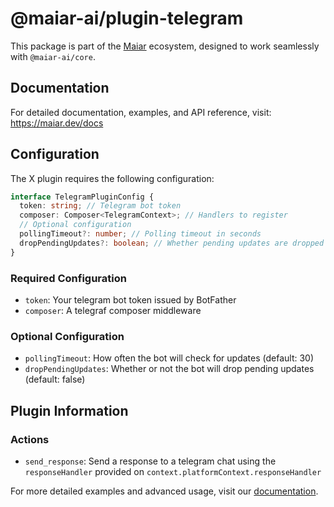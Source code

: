 # @maiar-ai/plugin-telegram

This package is part of the [Maiar](https://maiar.dev) ecosystem, designed to work seamlessly with `@maiar-ai/core`.

## Documentation

For detailed documentation, examples, and API reference, visit:
https://maiar.dev/docs

## Configuration

The X plugin requires the following configuration:

```typescript
interface TelegramPluginConfig {
  token: string; // Telegram bot token
  composer: Composer<TelegramContext>; // Handlers to register
  // Optional configuration
  pollingTimeout?: number; // Polling timeout in seconds
  dropPendingUpdates?: boolean; // Whether pending updates are dropped on start/restart
}
```

### Required Configuration

- `token`: Your telegram bot token issued by BotFather
- `composer`: A telegraf composer middleware

### Optional Configuration

- `pollingTimeout`: How often the bot will check for updates (default: 30)
- `dropPendingUpdates`: Whether or not the bot will drop pending updates (default: false)

## Plugin Information

### Actions

- `send_response`: Send a response to a telegram chat using the `responseHandler` provided on `context.platformContext.responseHandler`

For more detailed examples and advanced usage, visit our [documentation](https://maiar.dev/docs).
